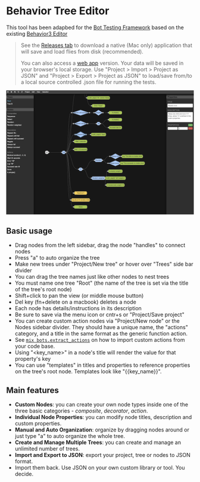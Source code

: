 # Behavior Tree Editor

This tool has been adapbed for the [Bot Testing
Framework](https://git.corp.adobe.com/pages/BotTestingFramework/bot_army/readme.html)
based on the existing [Behavior3
Editor](https://github.com/behavior3/behavior3editor/)

> See the [Releases tab](https://git.corp.adobe.com/BotTestingFramework/behavior_tree_editor/releases) to download a native (Mac only) application that will save and load flies from disk (recommended).
>
> You can also access a [web app](https://git.corp.adobe.com/pages/BotTestingFramework/behavior_tree_editor/#/dash/home) version. Your data will be saved in your browser's local storage. Use "Project > Import > Project as JSON" and "Project > Export > Project as JSON" to load/save from/to a local source controlled .json file for running the tests.

![interface preview](preview.png)

## Basic usage

- Drag nodes from the left sidebar, drag the node "handles" to connect nodes
- Press "a" to auto organize the tree
- Make new trees under "Project/New tree" or hover over "Trees" side bar divider
- You can drag the tree names just like other nodes to nest trees
- You must name one tree "Root" (the name of the tree is set via the title of the tree's root node)
- Shift+click to pan the view (or middle mouse button)
- Del key (fn+delete on a macbook) deletes a node
- Each node has details/instructions in its description
- Be sure to save via the menu icon or cntr+s or "Project/Save project"
- You can create custom action nodes via "Project/New node" or the Nodes sidebar divider. They should have a unique name, the "actions" category, and a title in the same format as the generic function action.
- See [`mix bots.extract_actions`](https://git.corp.adobe.com/pages/BotTestingFramework/bot_army/Mix.Tasks.Bots.ExtractActions.html) on how to import custom actions from your code base.
- Using "<key_name>" in a node's title will render the value for that property's key
- You can use "templates" in titles and properties to reference properties on the tree's root node. Templates look like "{{key_name}}".

## Main features

- **Custom Nodes**: you can create your own node types inside one of the three basic categories - _composite_, _decorator_, _action_.
- **Individual Node Properties**: you can modify node titles, description and custom properties.
- **Manual and Auto Organization**: organize by dragging nodes around or just type "a" to auto organize the whole tree.
- **Create and Manage Multiple Trees**: you can create and manage an unlimited number of trees.
- **Import and Export to JSON**: export your project, tree or nodes to JSON format.
- Import them back. Use JSON on your own custom library or tool. You decide.
